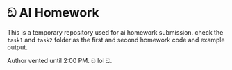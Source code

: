 # ඞ AI Homework

This is a temporary repository used for ai homework submission. check the `task1` and `task2` folder as the first and second homework code and example output.

Author vented until 2:00 PM. ඞ lol ඞ.
